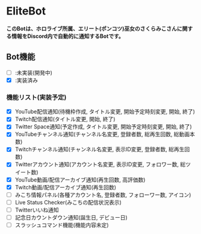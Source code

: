 # EliteBot
**このBotは、ホロライブ所属、エリート(ポンコツ)巫女のさくらみこさんに関する情報をDiscord内で自動的に通知するBotです。**

## Bot機能
- [ ] :未実装(開発中)
- [x] :実装済み

### 機能リスト(実装予定)
- [x] YouTube配信通知(待機枠作成, タイトル変更, 開始予定時刻変更, 開始, 終了)
- [x] Twitch配信通知(タイトル変更, 開始, 終了)
- [x] Twitter Space通知(予定作成, タイトル変更, 開始予定時刻変更, 開始, 終了)
- [x] YouTubeチャンネル通知(チャンネル名変更, 登録者数, 総再生回数, 総動画本数)
- [x] Twitchチャンネル通知(チャンネル名変更, 表示ID変更, 登録者数, 総再生回数)
- [x] Twitterアカウント通知(アカウント名変更, 表示ID変更, フォロワー数, 総ツイート数)
- [x] YouTube動画/配信アーカイブ通知(再生回数, 高評価数)
- [x] Twitch動画/配信アーカイブ通知(再生回数)
- [ ] みこち情報パネル(各種アカウント名, 登録者数, フォローワー数, アイコン)
- [ ] Live Status Checker(みこちの配信状況表示)
- [ ] Twitterいいね通知
- [ ] 記念日カウントダウン通知(誕生日, デビュー日)
- [ ] スラッシュコマンド機能(機能内容未定)
